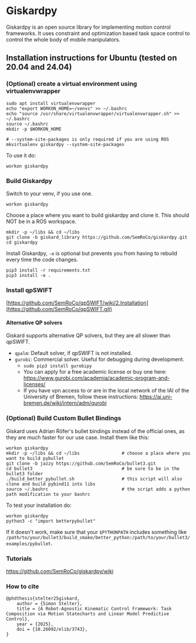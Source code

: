 # Giskardpy
Giskardpy is an open source library for implementing motion control frameworks.
It uses constraint and optimization based task space control to control the whole body of mobile manipulators.

## Installation instructions for Ubuntu (tested on 20.04 and 24.04)

### (Optional) create a virtual environment using virtualenvwrapper
```
sudo apt install virtualenvwrapper
echo "export WORKON_HOME=~/venvs" >> ~/.bashrc
echo "source /usr/share/virtualenvwrapper/virtualenvwrapper.sh" >> ~/.bashrc
source ~/.bashrc
mkdir -p $WORKON_HOME

# --system-site-packages is only required if you are using ROS
mkvirtualenv giskardpy --system-site-packages
```
To use it do:
```
workon giskardpy
```

### Build Giskardpy
Switch to your venv, if you use one.
```
workon giskardpy
```
Choose a place where you want to build giskardpy and clone it. This should NOT be in a ROS workspace.
```
mkdir -p ~/libs && cd ~/libs
git clone -b giskard_library https://github.com/SemRoCo/giskardpy.git
cd giskardpy
```
Install Giskardpy, `-e` is optional but prevents you from having to rebuild every time the code changes.
```
pip3 install -r requirements.txt
pip3 install -e .                           
```

### Install qpSWIFT
[https://github.com/SemRoCo/qpSWIFT/wiki/2.Installation](https://github.com/SemRoCo/qpSWIFT.git)

#### Alternative QP solvers
Giskard supports alternative QP solvers, but they are all slower than qpSWIFT.

- `qpalm`: Default solver, if qpSWIFT is not installed.
- `gurobi`: Commercial solver. Useful for debugging during development.
  - ```sudo pip3 install gurobipy```
  - You can apply for a free academic license or buy one here: https://www.gurobi.com/academia/academic-program-and-licenses/
  - If you have vpn access to or are in the local network of the IAI of the University of Bremen, follow these instructions: https://ai.uni-bremen.de/wiki/intern/adm/gurobi

[//]: # (- `Clarabel.rs`: `sudo pip3 install clarabel` &#40;https://github.com/oxfordcontrol/Clarabel.rs&#41;)


### (Optional) Build Custom Bullet Bindings
Giskard uses Adrian Röfer's bullet bindings instead of the official ones, as they are much faster for our use case.
Install them like this:
```
workon giskardpy
mkdir -p ~/libs && cd ~/libs                # choose a place where you want to build pybullet
git clone -b jazzy https://github.com/SemRoCo/bullet3.git
cd bullet3                                  # be sure to be in the bullet3 folder
./build_better_pybullet.sh                  # this script will also clone and build pybind11 into libs
source ~/.bashrc                            # the script adds a python path modification to your bashrc
```
To test your installation do:
```
workon giskardpy
python3 -c "import betterpybullet"
```
If it doesn't work, make sure that your ```$PYTHONPATH``` includes something like 
```/path/to/your/bullet3/build_cmake/better_python:/path/to/your/bullet3/examples/pybullet```. 


### Tutorials
https://github.com/SemRoCo/giskardpy/wiki

### How to cite
```
@phdthesis{stelter25giskard,
	author = {Simon Stelter},
	title = {A Robot-Agnostic Kinematic Control Framework: Task Composition via Motion Statecharts and Linear Model Predictive Control},
	year = {2025},
	doi = {10.26092/elib/3743},	
}
```